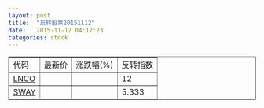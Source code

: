 ```yaml
---
layout: post
title:  "反转股票20151112"
date:   2015-11-12 04:17:23
categories: stock
---
```


<script type="text/javascript">
var stockList = []
stockList.push('gb_lnco');
stockList.push('gb_sway');
</script>

<table border="1">
 <tr>
 <td>代码</td>
  <td>最新价</td>
  <td>涨跌幅(%)</td>
 <td>反转指数</td>
</tr>
  <tr id="lnco"><td><a href="http://stock.finance.sina.com.cn/usstock/quotes/LNCO.html" target="_blank">LNCO</a></td><td></td><td></td><td>12</td></tr>
  <tr id="sway"><td><a href="http://stock.finance.sina.com.cn/usstock/quotes/SWAY.html" target="_blank">SWAY</a></td><td></td><td></td><td>5.333</td></tr>
</table>
